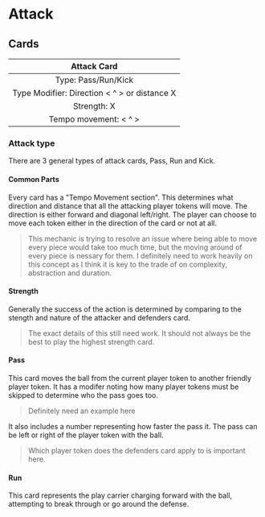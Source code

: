 # Attack

## Cards

| Attack Card   |
| :-------------: |
| Type: Pass/Run/Kick | 
| Type Modifier: Direction < ^ > or distance X |
| Strength: X     |
| Tempo movement: < ^ > |

### Attack type
There are 3 general types of attack cards, Pass, Run and Kick. 

#### Common Parts
Every card has a "Tempo Movement section". This determines what direction and distance that all the attacking player tokens will move.
The direction is either forward and diagonal left/right. The player can choose to move each token either in the direction of the card or not at all.

> This mechanic is trying to resolve an issue where being able to move every piece would take too much time, but the moving around of every piece is nessary for them.
> I definitely need to work heavily on this concept as I think it is key to the trade of on complexity, abstraction and duration.

#### Strength

Generally the success of the action is determined by comparing to the stength and nature of the attacker and defenders card.

> The exact details of this still need work. It should not always be the best to play the highest strength card.

#### Pass
This card moves the ball from the current player token to another friendly player token. 
It has a modifer noting how many player tokens must be skipped to determine who the pass goes too. 

> Definitely need an example here

It also includes a number representing how faster the pass it.
The pass can be left or right of the player token with the ball.

>Which player token does the defenders card apply to is important here.

#### Run
This card represents the play carrier charging forward with the ball, attempting to break through or go around the defense. 
